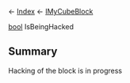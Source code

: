← [Index](Api-Index) ← [IMyCubeBlock](VRage.Game.ModAPI.Ingame.IMyCubeBlock)

[bool](System.Boolean) IsBeingHacked

## Summary

Hacking of the block is in progress


